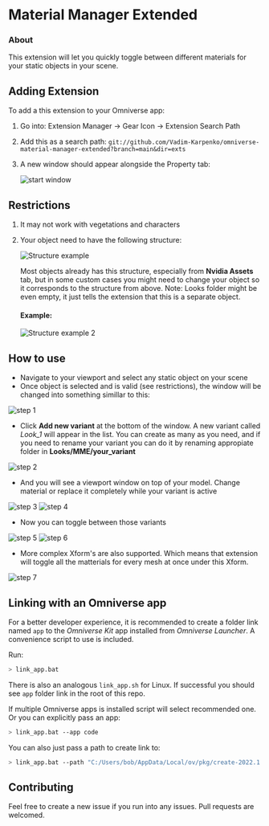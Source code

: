 # Material Manager Extended

### About
This extension will let you quickly toggle between different materials for your static objects in your scene.

## Adding Extension

To add a this extension to your Omniverse app:
1. Go into: Extension Manager -> Gear Icon -> Extension Search Path
2. Add this as a search path: `git://github.com/Vadim-Karpenko/omniverse-material-manager-extended?branch=main&dir=exts`
3. A new window should appear alongside the Property tab:


    ![start window](readme_media/start_window.jpg)

## Restrictions
1. It may not work with vegetations and characters
2. Your object need to have the following structure:


    ![Structure example](readme_media/structure_example.svg)


    Most objects already has this structure, especially from **Nvidia Assets** tab, but in some custom cases you might need to change your object so it corresponds to the structure from above. Note: Looks folder might be even empty, it just tells the extension that this is a separate object.
    #### Example:


    ![Structure example 2](readme_media/structure_example2.jpg)


## How to use
- Navigate to your viewport and select any static object on your scene
- Once object is selected and is valid (see restrictions), the window will be changed into something simillar to this:


![step 1](readme_media/step1.jpg)
- Click **Add new variant** at the bottom of the window. A new variant called _Look_1_ will appear in the list. You can create as many as you need, and if you need to rename your variant you can do it by renaming appropiate folder in **Looks/MME/your_variant**


![step 2](readme_media/step2.jpg)
- And you will see a viewport window on top of your model. Change material or replace it completely while your variant is active


![step 3](readme_media/step3.jpg) ![step 4](readme_media/step4.jpg)


- Now you can toggle between those variants


![step 5](readme_media/step5.jpg) ![step 6](readme_media/step6.jpg)


- More complex Xform's are also supported. Which means that extension will toggle all the matterials for every mesh at once under this Xform.


![step 7](readme_media/step7.jpg)


## Linking with an Omniverse app

For a better developer experience, it is recommended to create a folder link named `app` to the *Omniverse Kit* app installed from *Omniverse Launcher*. A convenience script to use is included.

Run:

```bash
> link_app.bat
```

There is also an analogous `link_app.sh` for Linux. If successful you should see `app` folder link in the root of this repo.

If multiple Omniverse apps is installed script will select recommended one. Or you can explicitly pass an app:

```bash
> link_app.bat --app code
```

You can also just pass a path to create link to:

```bash
> link_app.bat --path "C:/Users/bob/AppData/Local/ov/pkg/create-2022.1.3"
```


## Contributing
Feel free to create a new issue if you run into any issues. Pull requests are welcomed.
